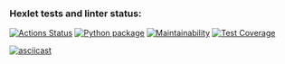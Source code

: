 ### Hexlet tests and linter status:
[![Actions Status](https://github.com/nteir/python-project-lvl2/workflows/hexlet-check/badge.svg)](https://github.com/nteir/python-project-lvl2/actions)
[![Python package](https://github.com/nteir/python-project-lvl2/actions/workflows/python-package.yml/badge.svg)](https://github.com/nteir/python-project-lvl2/actions/workflows/python-package.yml)
[![Maintainability](https://api.codeclimate.com/v1/badges/7b83d284d0163bae3f52/maintainability)](https://codeclimate.com/github/nteir/python-project-lvl2/maintainability)
[![Test Coverage](https://api.codeclimate.com/v1/badges/7b83d284d0163bae3f52/test_coverage)](https://codeclimate.com/github/nteir/python-project-lvl2/test_coverage)

[![asciicast](https://asciinema.org/a/WF7NosMdqc3zf3rHebEDy0cBu.svg)](https://asciinema.org/a/WF7NosMdqc3zf3rHebEDy0cBu)